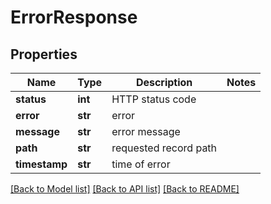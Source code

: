 # ErrorResponse

## Properties
Name | Type | Description | Notes
------------ | ------------- | ------------- | -------------
**status** | **int** | HTTP status code | 
**error** | **str** | error | 
**message** | **str** | error message | 
**path** | **str** | requested record path | 
**timestamp** | **str** | time of error | 

[[Back to Model list]](../README.md#documentation-for-models) [[Back to API list]](../README.md#documentation-for-api-endpoints) [[Back to README]](../README.md)


